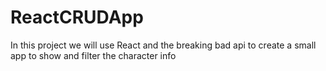 # ReactCRUDApp

In this project we will use React and the breaking bad api to create a small app to show and filter the character info
